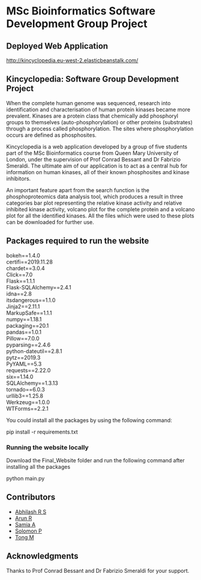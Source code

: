 # MSc Bioinformatics Software Development Group Project 

## Deployed Web Application
http://kincyclopedia.eu-west-2.elasticbeanstalk.com/

## Kincyclopedia: Software Group Development Project
When the complete human genome was sequenced, research into identification and characterisation of human protein kinases became more prevalent. Kinases are a protein class that chemically add phosphoryl groups to themselves (auto-phosphorylation) or other proteins (substrates) through a process called phosphorylation. The sites where phosphorylation occurs are defined as phosphosites.

Kincyclopedia is a web application developed by a group of five students part of the MSc Bioinformatics course from Queen Mary University of London, under the supervision of Prof Conrad Bessant and Dr Fabrizio Smeraldi. The ultimate aim of our application is to act as a central hub for information on human kinases, all of their known phosphosites and kinase inhibitors. 

An important feature apart from the search function is the phosphoproteomics data analysis tool, which produces a result in three categories bar plot representing the relative kinase activity and relative inhibited kinase activity, volcano plot for the complete protein and a volcano plot for all the identified kinases. All the files which were used to these plots can be downloaded for further use.



## Packages required to run the website

bokeh==1.4.0 <br/>
certifi==2019.11.28 <br/>
chardet==3.0.4 <br/>
Click==7.0 <br/>
Flask==1.1.1 <br/>
Flask-SQLAlchemy==2.4.1 <br/>
idna==2.8 <br/>
itsdangerous==1.1.0 <br/>
Jinja2==2.11.1 <br/>
MarkupSafe==1.1.1 <br/>
numpy==1.18.1 <br/>
packaging==20.1 <br/>
pandas==1.0.1 <br/>
Pillow==7.0.0 <br/>
pyparsing==2.4.6 <br/>
python-dateutil==2.8.1 <br/>
pytz==2019.3 <br/>
PyYAML==5.3 <br/>
requests==2.22.0 <br/>
six==1.14.0 <br/>
SQLAlchemy==1.3.13 <br/>
tornado==6.0.3 <br/>
urllib3==1.25.8 <br/>
Werkzeug==1.0.0 <br/>
WTForms==2.2.1 <br/>

You could install all the packages by using the following command:

pip install -r requirements.txt

### Running the website locally

Download the Final_Website folder and run the following command after installing all the packages

python main.py

## Contributors

* [Abhilash R S](https://github.com/A6h9lash) <br/>
* [Arun R](https://github.com/ArunRetnakumar) <br/>
* [Samia A](https://github.com/sasvid) <br/>
* [Solomon P](https://github.com/studgesol) <br/>
* [Tong M](https://github.com/Tong186) <br/>

## Acknowledgments

Thanks to Prof Conrad Bessant and Dr Fabrizio Smeraldi for your support.
